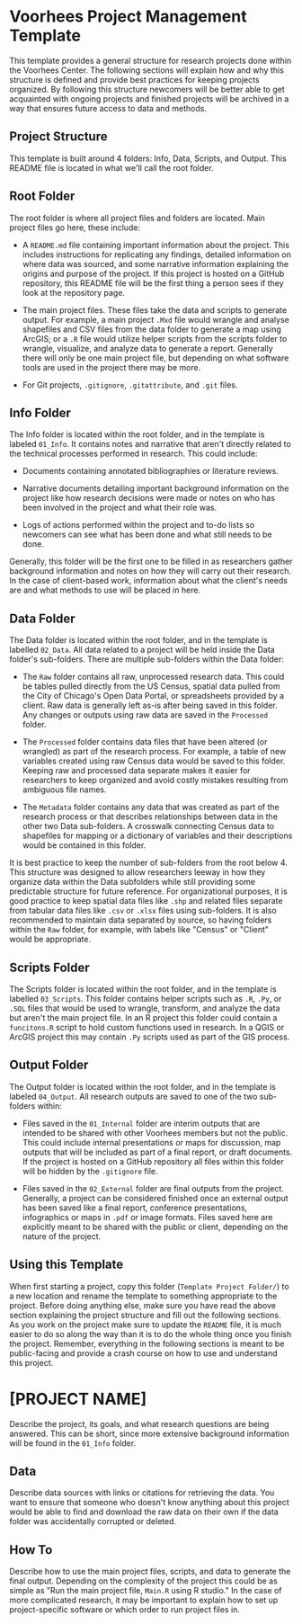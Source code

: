 # Voorhees Project Management Template

This template provides a general structure for research projects done within the Voorhees Center. The following sections will explain how and why this structure is defined and provide best practices for keeping projects organized. By following this structure newcomers will be better able to get acquainted with ongoing projects and finished projects will be archived in a way that ensures future access to data and methods. 

## Project Structure

This template is built around 4 folders: Info, Data, Scripts, and Output. This README file is located in what we'll call the root folder. 

## Root Folder

The root folder is where all project files and folders are located. Main project files go here, these include:

* A `README.md` file containing important information about the project. This includes instructions for replicating any findings, detailed information on where data was sourced, and some narrative information explaining the origins and purpose of the project. If this project is hosted on a GitHub repository, this README file will be the first thing a person sees if they look at the repository page. 

* The main project files. These files take the data and scripts to generate output. For example, a main project `.Mxd` file would wrangle and analyse shapefiles and CSV files from the data folder to generate a map using ArcGIS; or a `.R` file would utilize helper scripts from the scripts folder to wrangle, visualize, and analyze data to generate a report. Generally there will only be one main project file, but depending on what software tools are used in the project there may be more. 

* For Git projects, `.gitignore`, `.gitattribute`, and `.git` files.

## Info Folder

The Info folder is located within the root folder, and in the template is labeled `01_Info`. It contains notes and narrative that aren't directly related to the technical processes performed in research. This could include:

* Documents containing annotated bibliographies or literature reviews.

* Narrative documents detailing important background information on the project like how research decisions were made or notes on who has been involved in the project and what their role was. 

* Logs of actions performed within the project and to-do lists so newcomers can see what has been done and what still needs to be done.

Generally, this folder will be the first one to be filled in as researchers gather background information and notes on how they will carry out their research. In the case of client-based work, information about what the client's needs are and what methods to use will be placed in here.

## Data Folder

The Data folder is located within the root folder, and in the template is labelled `02_Data`. All data related to a project will be held inside the Data folder's sub-folders. There are multiple sub-folders within the Data folder:

* The `Raw` folder contains all raw, unprocessed research data. This could be tables pulled directly from the US Census, spatial data pulled from the City of Chicago's Open Data Portal, or spreadsheets provided by a client. Raw data is generally left as-is after being saved in this folder. Any changes or outputs using raw data are saved in the `Processed` folder.

* The `Processed` folder contains data files that have been altered (or wrangled) as part of the research process. For example, a table of new variables created using raw Census data would be saved to this folder. Keeping raw and processed data separate makes it easier for researchers to keep organized and avoid costly mistakes resulting from ambiguous file names. 

* The `Metadata` folder contains any data that was created as part of the research process or that describes relationships between data in the other two Data sub-folders. A crosswalk connecting Census data to shapefiles for mapping or a dictionary of variables and their descriptions would be contained in this folder. 

It is best practice to keep the number of sub-folders from the root below 4. This structure was designed to allow researchers leeway in how they organize data within the Data subfolders while still providing some predictable structure for future reference. For organizational purposes, it is good practice to keep spatial data files like `.shp` and related files separate from tabular data files like `.csv` or `.xlsx` files using sub-folders. It is also recommended to maintain data separated by source, so having folders within the `Raw` folder, for example, with labels like "Census" or "Client" would be appropriate.

## Scripts Folder

The Scripts folder is located within the root folder, and in the template is labelled `03_Scripts`. This folder contains helper scripts such as `.R`, `.Py`, or `.SQL` files that would be used to wrangle, transform, and analyze the data but aren't the main project file. In an R project this folder could contain a `funcitons.R` script to hold custom functions used in research. In a QGIS or ArcGIS project this may contain `.Py` scripts used as part of the GIS process. 

## Output Folder

The Output folder is located within the root folder, and in the template is labeled `04_Output`. All research outputs are saved to one of the two sub-folders within:

* Files saved in the `01_Internal` folder are interim outputs that are intended to be shared with other Voorhees members but not the public. This could include internal presentations or maps for discussion, map outputs that will be included as part of a final report, or draft documents. If the project is hosted on a GitHub repository all files within this folder will be hidden by the `.gitignore` file.

* Files saved in the `02_External` folder are final outputs from the project. Generally, a project can be considered finished once an external output has been saved like a final report, conference presentations, infographics or maps in `.pdf` or image formats. Files saved here are explicitly meant to be shared with the public or client, depending on the nature of the project.

## Using this Template

When first starting a project, copy this folder (`Template Project Folder/`) to a new location and rename the template to something appropriate to the project. Before doing anything else, make sure you have read the above section explaining the project structure and fill out the following sections. As you work on the project make sure to update the `README` file, it is much easier to do so along the way than it is to do the whole thing once you finish the project. Remember, everything in the following sections is meant to be public-facing and provide a crash course on how to use and understand this project.

# [PROJECT NAME]

Describe the project, its goals, and what research questions are being answered. This can be short, since more extensive background information will be found in the `01_Info` folder.

## Data

Describe data sources with links or citations for retrieving the data. You want to ensure that someone who doesn't know anything about this project would be able to find and download the raw data on their own if the data folder was accidentally corrupted or deleted.

## How To

Describe how to use the main project files, scripts, and data to generate the final output. Depending on the complexity of the project this could be as simple as "Run the main project file, `Main.R` using R studio." In the case of more complicated research, it may be important to explain how to set up project-specific software or which order to run project files in.
